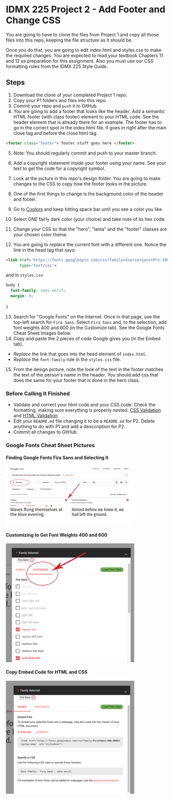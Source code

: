 # IDMX 225 Project 2 - Add Footer and Change CSS

You are going to have to clone the files from Project 1 and copy all those files into this repo, keeping the file structure as it should be. 

Once you do that, you are going to edit index.html and styles.css to make the required changes. You are expected to read your textbook Chapters 11 and 12 as preparation for this assignment. Also you must use our CSS formatting rules from the IDMX 225 Style Guide.

## Steps

1. Download the clone of your completed Project 1 repo.
2. Copy your P1 folders and files into this repo.
3. Commit your repo and `push` it to GitHub.
4. You are going to add a footer that looks like the header. Add a semantic HTML footer (with class footer) element to your HTML code. See the header element that is already there for an example. The footer has to go in the correct spot in the index.html file. It goes in right after the main close tag and before the close html tag.


```html
<footer class="footer"> footer stuff goes here </footer>
```

5. Note: You should regularly commit and push to your master branch.
6. Add a copyright statement inside your footer using your name. See your text to get the code for a copyright symbol.
7. Look at the picture in this repo's design folder. You are going to make changes to the CSS to copy how the footer looks in the picture.

8. One of the first things to change is the background color of the header and footer.
9. Go to [Coolors](https://coolors.co/app) and keep hitting space bar until you see a color you like.
10. Select _ONE_ fairly dark color (your choice) and take note of its hex code. 
11. Change your CSS so that the "hero", "iama" and the "footer" classes are your chosen color theme.
12. You are going to *replace* the current font with a different one. Notice the line in the head tag that says:

```html
<link href='https://fonts.googleapis.com/css?family=Source+Sans+Pro:300,400,600,700' rel='stylesheet' 
      type='text/css'>
```

and in `styles.css`

```css
body {
  font-family: sans-serif;
  margin: 0;

}
```

13. Search for "Google Fonts" on the Internet. Once in that page, use the top-left search for `Fira Sans`. Select `Fira Sans` and, to the selection, add font weights 400 and 600 (in the Customize tab). See the Google Fonts Cheat Sheet Images below.
14. Copy and paste the 2 pieces of code Google gives you (in the Embed tab).
- *Replace* the link that goes into the head element of `index.html`.
- *Replace* the `font-family` rule in the `styles.css` file.
15. From the design picture, note the look of the text in the footer matches the text of the person's name in the header. You should add css that does the same for your footer that is done in the hero class.

### Before Calling It Finished
* Validate and correct your html code and your CSS code. Check the formatting, making sure everything is properly nested. [CSS Validation](https://jigsaw.w3.org/css-validator/) and [HTML Validation](https://www.freeformatter.com/html-validator.html)
* Edit your `README.md` file changing it to be a `README.md` for P2. Delete anything to do with P1 and add a desccription for P2.
* Commit all changes to GitHub. 

### Google Fonts Cheat Sheet Pictures

#### Finding Google Fonts Fira Sans and Selecting It

<img src="https://github.com/cynthiateeters/about-me-2/blob/master/design/fonts-fira-sans.png" width="400">

#### Customizing to Get Font Weights 400 and 600

<img src="https://github.com/cynthiateeters/about-me-2/blob/master/design/customize.png" width="400">

#### Copy Embed Code for HTML and CSS

<img src="https://github.com/cynthiateeters/about-me-2/blob/master/design/embed.png" width="400">



